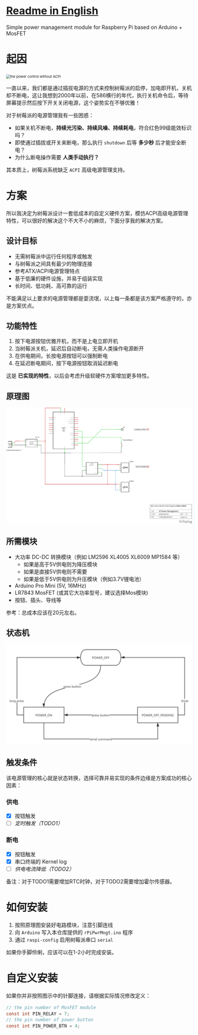 # [Readme in English](./README.en.md)

Simple power management module for Raspberry Pi based on Arduino + MosFET

# 起因

<img src="https://webdoc.lenovo.com.cn/lenovowsi/new_cskb/uploadfile/20121110090610001.gif" alt="the power control without ACPI" style="zoom: 67%;" />

一直以来，我们都是通过插拔电源的方式来控制树莓派的启停，加电即开机，关机却不断电，这让我想到2000年以前，在586横行的年代，执行关机命令后，等待屏幕提示然后按下开关关闭电源，这个姿势实在不够优雅！

对于树莓派的电源管理我有一些困惑：

- 如果关机不断电，**持续光污染、持续风噪、持续耗电**，符合红色99级能效标识吗？
- 即使通过插拔或开关来断电，那么执行 `shutdown` 后等 **多少秒** 后才能安全断电？
- 为什么断电操作需要 **人类手动执行？**

其本质上，树莓派系统缺乏 `ACPI` 高级电源管理支持。

# 方案

所以我决定为树莓派设计一套低成本的自定义硬件方案，模仿ACPI高级电源管理特性，可以很好的解决这个不大不小的麻烦，下面分享我的解决方案。

## 设计目标

- 无需树莓派中运行任何程序或触发
- 与树莓派之间具有最少的物理连接
- 参考ATX/ACPI电源管理特点
- 基于低廉的硬件设施，并易于组装实现
- 长时间、低功耗、高可靠的运行

不能满足以上要求的电源管理都是耍流氓，以上每一条都是该方案严格遵守的，亦是方案优点。

## 功能特性

1. 按下电源按钮优雅开机，而不是上电立即开机
2. 当树莓派关机，延迟后自动断电，无需人类操作电源断开
3. 在供电期间，长按电源按钮可以强制断电
4. 在延迟断电期间，按下电源按钮取消延迟断电

这是 **已实现的特性**，以后会考虑升级软硬件方案增加更多特性。

## 原理图

![schematic](schematic.png)

## 所需模块

- 大功率 DC-DC 转换模块（例如 LM2596 XL4005 XL6009 MP1584 等）
  - 如果是高于5V供电则为降压模块
  - 如果是直接5V供电则不需要
  - 如果是低于5V供电则为升压模块（例如3.7V锂电池）
- Arduino Pro Mini (5V, 16MHz)
- LR7843 MosFET (或其它大功率型号，建议选择Mos模块)
- 按钮、插头、导线等

参考：总成本应该在20元左右。

## 状态机

![state-machine](state-machine.png)

## 触发条件

该电源管理的核心就是状态转换，选择可靠并易实现的条件边缘是方案成功的核心因素：

### 供电

- [x] 按钮触发
- [ ] *定时触发（TODO1）* 

### 断电

- [x] 按钮触发
- [x] 串口终端的 Kernel log
- [ ] *供电电流降低（TODO2）*

备注：对于TODO1需要增加RTC时钟，对于TODO2需要增加霍尔传感器。

# 如何安装

1. 按照原理图安装好电路模块，注意引脚连线
2. 向 `Arduino` 写入本仓库提供的 `rPiPwrMngt.ino` 程序
3. 通过 `raspi-config` 启用树莓派串口 `serial`

如果你手脚伶俐，应该可以在1-2小时完成安装。

# 自定义安装

如果你并非按照图示中的针脚连接，请根据实际情况修改定义：

```c
// the pin number of MosFET module
const int PIN_RELAY = 7;
// the pin number of power button
const int PIN_POWER_BTN = 4;
```

